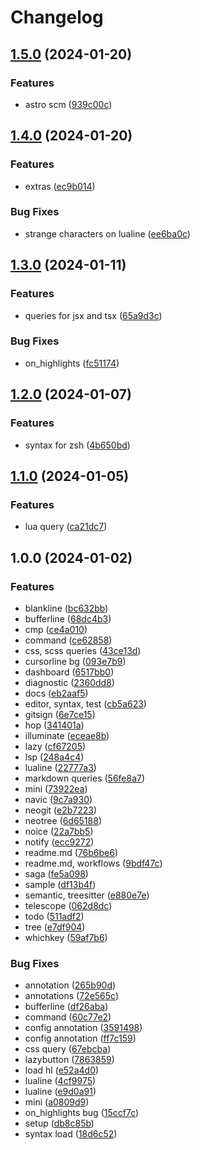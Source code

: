 # Changelog

## [1.5.0](https://github.com/maxmx03/hydra.nvim/compare/v1.4.0...v1.5.0) (2024-01-20)


### Features

* astro scm ([939c00c](https://github.com/maxmx03/hydra.nvim/commit/939c00c19eff7f81c69c9ceb48bcd822c2f2db19))

## [1.4.0](https://github.com/maxmx03/hydra.nvim/compare/v1.3.0...v1.4.0) (2024-01-20)


### Features

* extras ([ec9b014](https://github.com/maxmx03/hydra.nvim/commit/ec9b0142f68658ceefbae0223f669b6e210bad2b))


### Bug Fixes

* strange characters on lualine ([ee6ba0c](https://github.com/maxmx03/hydra.nvim/commit/ee6ba0cce893bc45c17356ecd491b5631562d230))

## [1.3.0](https://github.com/maxmx03/hydra.nvim/compare/v1.2.0...v1.3.0) (2024-01-11)


### Features

* queries for jsx and tsx ([65a9d3c](https://github.com/maxmx03/hydra.nvim/commit/65a9d3c473af479aa3d561aed34019e909751813))


### Bug Fixes

* on_highlights ([fc51174](https://github.com/maxmx03/hydra.nvim/commit/fc51174593b36536bd189af6fd8871cff875f2f7))

## [1.2.0](https://github.com/maxmx03/hydra.nvim/compare/v1.1.0...v1.2.0) (2024-01-07)


### Features

* syntax for zsh ([4b650bd](https://github.com/maxmx03/hydra.nvim/commit/4b650bdf9babb50a4fffe0e8d272631ce4235bca))

## [1.1.0](https://github.com/maxmx03/hydra.nvim/compare/v1.0.0...v1.1.0) (2024-01-05)


### Features

* lua query ([ca21dc7](https://github.com/maxmx03/hydra.nvim/commit/ca21dc71ecfff9f2cbe5adc10676f6de8f72a37a))

## 1.0.0 (2024-01-02)


### Features

* blankline ([bc632bb](https://github.com/maxmx03/hydra.nvim/commit/bc632bb0b9ab3822888ed84222dc6c99375af87d))
* bufferline ([68dc4b3](https://github.com/maxmx03/hydra.nvim/commit/68dc4b33243ecb2773529872dec9f9556fd2051d))
* cmp ([ce4a010](https://github.com/maxmx03/hydra.nvim/commit/ce4a010bc197760bf3d07b2b933188a58427826b))
* command ([ce62858](https://github.com/maxmx03/hydra.nvim/commit/ce628589ae896c4cefed9ba6cc0106fe95c5c8d3))
* css, scss queries ([43ce13d](https://github.com/maxmx03/hydra.nvim/commit/43ce13deb5ffa3b62137953bc238ad76ecb3972d))
* cursorline bg ([093e7b9](https://github.com/maxmx03/hydra.nvim/commit/093e7b93247cb6131a913a7ce8757f0537e6dcc4))
* dashboard ([6517bb0](https://github.com/maxmx03/hydra.nvim/commit/6517bb0fcc70352b2f403fbaf5c69dfc4401deb4))
* diagnostic ([2360dd8](https://github.com/maxmx03/hydra.nvim/commit/2360dd86d3eab45fc5e40b1906b859e8f669f1cc))
* docs ([eb2aaf5](https://github.com/maxmx03/hydra.nvim/commit/eb2aaf5bb8dc5032377c2d4a1a211055581ed9c4))
* editor, syntax, test ([cb5a623](https://github.com/maxmx03/hydra.nvim/commit/cb5a6239e1810072eaa523439933bfd4aa9880fa))
* gitsign ([6e7ce15](https://github.com/maxmx03/hydra.nvim/commit/6e7ce15fd1a0db61430d7d43045e65af61d97868))
* hop ([341401a](https://github.com/maxmx03/hydra.nvim/commit/341401a0b760f3dd870e8d3e4b5e283d082e73e7))
* illuminate ([eceae8b](https://github.com/maxmx03/hydra.nvim/commit/eceae8b880c245615b264d919bedb67823580eb5))
* lazy ([cf67205](https://github.com/maxmx03/hydra.nvim/commit/cf672054d73a962cda80026c5b800faebeea7845))
* lsp ([248a4c4](https://github.com/maxmx03/hydra.nvim/commit/248a4c42c7e846d477e921a1d4e16dcdb83dc858))
* lualine ([22777a3](https://github.com/maxmx03/hydra.nvim/commit/22777a35c8989762f320117f5012c452c048258c))
* markdown queries ([56fe8a7](https://github.com/maxmx03/hydra.nvim/commit/56fe8a783e06d4f30e3235145e717369d07fce5b))
* mini ([73922ea](https://github.com/maxmx03/hydra.nvim/commit/73922eac8992e94769755419755b59c26548f2b9))
* navic ([9c7a930](https://github.com/maxmx03/hydra.nvim/commit/9c7a930a1a4ec0ec56af1caeb0725b7bfa13a3e9))
* neogit ([e2b7223](https://github.com/maxmx03/hydra.nvim/commit/e2b72231d93286f521747ecaba399553c2d4ff95))
* neotree ([6d65188](https://github.com/maxmx03/hydra.nvim/commit/6d6518825250ae9b503fe4b84f6b26b260795b29))
* noice ([22a7bb5](https://github.com/maxmx03/hydra.nvim/commit/22a7bb5e51eddad64c3cfd9df4ad579ec2ec00c2))
* notify ([ecc9272](https://github.com/maxmx03/hydra.nvim/commit/ecc9272d5e4cd481b956d53e0c36a7bb35a4118d))
* readme.md ([76b6be6](https://github.com/maxmx03/hydra.nvim/commit/76b6be62c0f887e62ad8629f512c1596c395f609))
* readme.md, workflows ([9bdf47c](https://github.com/maxmx03/hydra.nvim/commit/9bdf47c3a977fe4bc9654e4447de8c7e17d819da))
* saga ([fe5a098](https://github.com/maxmx03/hydra.nvim/commit/fe5a098672d6371907b9e29da65905f1f8c33c87))
* sample ([df13b4f](https://github.com/maxmx03/hydra.nvim/commit/df13b4fb70cbc7d1c42a57a087d9c283b0a5bafe))
* semantic, treesitter ([e880e7e](https://github.com/maxmx03/hydra.nvim/commit/e880e7ecc1d971b495fe2df3f449380bc972d84f))
* telescope ([062d8dc](https://github.com/maxmx03/hydra.nvim/commit/062d8dce567a12e041ea8bcb99296760364ba02c))
* todo ([511adf2](https://github.com/maxmx03/hydra.nvim/commit/511adf2e9330ed2335d116d072a79a8352f29d9e))
* tree ([e7df904](https://github.com/maxmx03/hydra.nvim/commit/e7df904f97e8dbeb04b61f1ebc17546fb68b4315))
* whichkey ([59af7b6](https://github.com/maxmx03/hydra.nvim/commit/59af7b6eb1f1a490c4950d767009a9c6b02928e8))


### Bug Fixes

* annotation ([265b90d](https://github.com/maxmx03/hydra.nvim/commit/265b90db980fd2663f99ed6473b8dcec85a92d9c))
* annotations ([72e565c](https://github.com/maxmx03/hydra.nvim/commit/72e565c1523f4f0c831d26ece801d7371dc14668))
* bufferline ([df26aba](https://github.com/maxmx03/hydra.nvim/commit/df26aba07e1d4e1182cf7c5d34cc1548d2965c05))
* command ([60c77e2](https://github.com/maxmx03/hydra.nvim/commit/60c77e26bb72fccc3a53ea67b298a6e1fa8812df))
* config annotation ([3591498](https://github.com/maxmx03/hydra.nvim/commit/3591498db53c47c8df9b98f3e5ff8e821b85256e))
* config annotation ([ff7c159](https://github.com/maxmx03/hydra.nvim/commit/ff7c15987461e27e7c7e54aad5b379e47bf54a79))
* css query ([67ebcba](https://github.com/maxmx03/hydra.nvim/commit/67ebcba01ef7119e6591d399f84bae2c8b74bafd))
* lazybutton ([7863859](https://github.com/maxmx03/hydra.nvim/commit/7863859567225ad61724bbcf364be5863ad9904b))
* load hl ([e52a4d0](https://github.com/maxmx03/hydra.nvim/commit/e52a4d040f5e6f79d08b054b190588180796d8a2))
* lualine ([4cf9975](https://github.com/maxmx03/hydra.nvim/commit/4cf99756435b3f1aab02e03ef187c2f51da1d32f))
* lualine ([e9d0a91](https://github.com/maxmx03/hydra.nvim/commit/e9d0a91cb9bc8401065a3aadaded3e690464ce96))
* mini ([a0809d9](https://github.com/maxmx03/hydra.nvim/commit/a0809d9871ce081f08aad2ac90e87a5618e5eee9))
* on_highlights bug ([15ccf7c](https://github.com/maxmx03/hydra.nvim/commit/15ccf7cf825296bf9172e40d3648baf617637fdc))
* setup ([db8c85b](https://github.com/maxmx03/hydra.nvim/commit/db8c85b3e19a8064e27253cd82a66857cd03d926))
* syntax load ([18d6c52](https://github.com/maxmx03/hydra.nvim/commit/18d6c52a74b777ca0b2c717772dd15cee1c768da))
